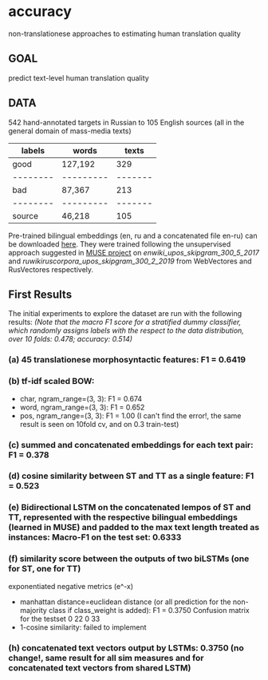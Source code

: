 # accuracy
non-translationese approaches to estimating human translation quality

## GOAL

predict text-level human translation quality

## DATA

542 hand-annotated targets in Russian to 105 English sources (all in the general domain of mass-media texts)

| labels |  words  | texts |
|--------|---------|-------|
| good   | 127,192 |  329  |
|--------|---------|-------|
|  bad   |  87,367 |  213  |
|--------|---------|-------|
| source |  46,218 |  105  |

Pre-trained bilingual embeddings (en, ru and a concatenated file en-ru) can be downloaded [here](https://dev.rus-ltc.org/static/misc/accuracy/biling_vector_models.tar.gz).
They were trained following the unsupervised approach suggested in [MUSE project](https://github.com/facebookresearch/MUSE) on *enwiki_upos_skipgram_300_5_2017* and *ruwikiruscorpora_upos_skipgram_300_2_2019* from WebVectores and RusVectores respectively.

## First Results

The initial experiments to explore the dataset are run with the following results:
*(Note that the macro F1 score for a stratified dummy classifier, which randomly assigns labels with the respect to the data distribution, over 10 folds: 0.478; accuracy: 0.514)*

### (a) 45 translationese morphosyntactic features: F1 = 0.6419
### (b) tf-idf scaled BOW:
* char, ngram_range=(3, 3): F1 = 0.674
* word, ngram_range=(3, 3): F1 = 0.652
* pos, ngram_range=(3, 3): F1 = 1.00 (I can't find the error!, the same result is seen on 10fold cv, and on 0.3 train-test)
### (c) summed and concatenated embeddings for each text pair: F1 = 0.378
### (d) cosine similarity between ST and TT as a single feature: F1 = 0.523
### (e) Bidirectional LSTM on the concatenated lempos of ST and TT, represented with the respective bilingual embeddings (learned in MUSE) and padded to the max text length treated as instances: Macro-F1 on the test set: 0.6333
### (f) similarity score between the outputs of two biLSTMs (one for ST, one for TT)
exponentiated negative metrics (e^-x)
* manhattan distance=euclidean distance (or all prediction for the non-majority class if class_weight is added): F1 = 0.3750
Confusion matrix for the testset
 0 22
 0 33
* 1-cosine similarity: failed to implement
### (h) concatenated text vectors output by LSTMs: 0.3750 (no change!, same result for all sim measures and for concatenated text vectors from shared LSTM)

